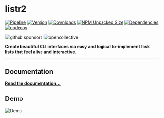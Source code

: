 # listr2

[![Pipeline](https://gitlab.kilic.dev/libraries/listr2/badges/master/pipeline.svg?style=flat-square&ignore_skipped=true)](https://gitlab.kilic.dev/libraries/listr2/-/commits/master)
[![Version](https://img.shields.io/npm/v/listr2.svg?style=flat-square&logo=npm)](https://www.npmjs.com/package/listr2?activeTab=versions)
[![Downloads](https://img.shields.io/npm/dm/listr2.svg?style=flat-square&logo=npm)](https://www.npmjs.com/package/listr2)
[![NPM Unpacked Size](https://img.shields.io/npm/unpacked-size/listr2)](https://www.npmjs.com/package/listr2)
[![Dependencies](https://img.shields.io/librariesio/release/npm/listr2?style=flat-square&logo=npm)](https://www.npmjs.com/package/listr2?activeTab=dependencies)
[![codecov](https://codecov.io/gh/listr2/listr2/branch/master/graph/badge.svg?style=flat-square)](https://codecov.io/gh/listr2/listr2)

[![github sponsors](https://img.shields.io/github/sponsors/cenk1cenk2?style=flat-square&logo=github)](https://github.com/sponsors/cenk1cenk2)
[![opencollective](https://img.shields.io/opencollective/sponsors/listr2?label=open%20collective&logo=opencollective)](https://opencollective.com/listr2)

**Create beautiful CLI interfaces via easy and logical to-implement task lists
that feel alive and interactive.**

---

## Documentation

**[Read the documentation...](https://listr2.kilic.dev)**

## Demo

![Demo](https://media.githubusercontent.com/media/listr2/listr2/master/examples/renderer-default.gif)
